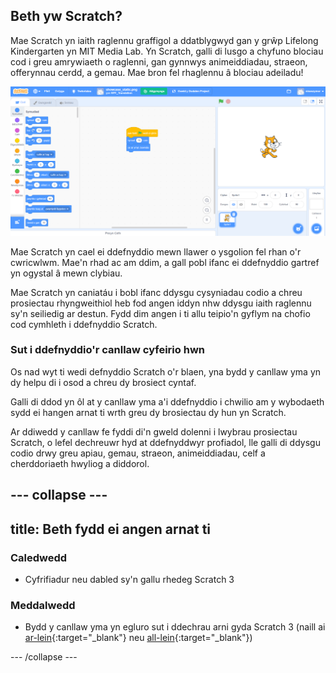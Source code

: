 ## Beth yw Scratch?
Mae Scratch yn iaith raglennu graffigol a ddatblygwyd gan y grŵp Lifelong Kindergarten yn MIT Media Lab. Yn Scratch, galli di lusgo a chyfuno blociau cod i greu amrywiaeth o raglenni, gan gynnwys animeiddiadau, straeon, offerynnau cerdd, a gemau. Mae bron fel rhaglennu â blociau adeiladu!

![Sgrinlun o Scratch.](images/showcase_static.png)

Mae Scratch yn cael ei ddefnyddio mewn llawer o ysgolion fel rhan o'r cwricwlwm. Mae'n rhad ac am ddim, a gall pobl ifanc ei ddefnyddio gartref yn ogystal â mewn clybiau.

Mae Scratch yn caniatáu i bobl ifanc ddysgu cysyniadau codio a chreu prosiectau rhyngweithiol heb fod angen iddyn nhw ddysgu iaith raglennu sy'n seiliedig ar destun. Fydd dim angen i ti allu teipio'n gyflym na chofio cod cymhleth i ddefnyddio Scratch.

### Sut i ddefnyddio'r canllaw cyfeirio hwn
Os nad wyt ti wedi defnyddio Scratch o'r blaen, yna bydd y canllaw yma yn dy helpu di i osod a chreu dy brosiect cyntaf.

Galli di ddod yn ôl at y canllaw yma a'i ddefnyddio i chwilio am y wybodaeth sydd ei hangen arnat ti wrth greu dy brosiectau dy hun yn Scratch.

Ar ddiwedd y canllaw fe fyddi di'n gweld dolenni i lwybrau prosiectau Scratch, o lefel dechreuwr hyd at ddefnyddwyr profiadol, lle galli di ddysgu codio drwy greu apiau, gemau, straeon, animeiddiadau, celf a cherddoriaeth hwyliog a diddorol.

--- collapse ---
---
title: Beth fydd ei angen arnat ti
---
### Caledwedd

+ Cyfrifiadur neu dabled sy'n gallu rhedeg Scratch 3

### Meddalwedd

+ Bydd y canllaw yma yn egluro sut i ddechrau arni gyda Scratch 3 (naill ai [ar-lein](https://scratch.mit.edu/){:target="_blank"} neu [all-lein](https://scratch.mit.edu/download){:target="_blank"})


--- /collapse ---
